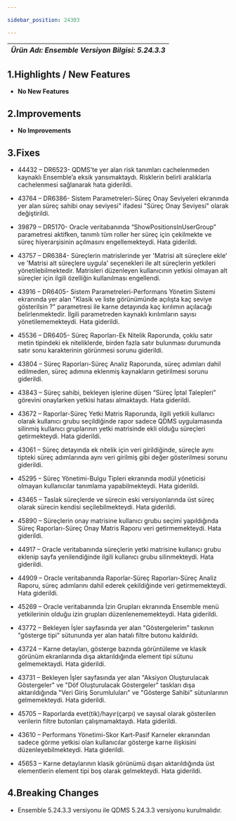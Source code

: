 ```yaml
---

sidebar_position: 24303

---
```

| ***Ürün Adı: Ensemble   Versiyon Bilgisi: 5.24.3.3*** |
|-----------------------------------------------|


## 1.Highlights / New Features

- **No New Features**

## 2.Improvements

- **No Improvements**

## 3.Fixes

- 44432 – DR6523- QDMS’te yer alan risk tanımları cachelenmeden kaynaklı Ensemble’a eksik yansımaktaydı. Risklerin belirli aralıklarla cachelenmesi sağlanarak hata giderildi.

- 43764 – DR6386- Sistem Parametreleri-Süreç Onay Seviyeleri ekranında yer alan süreç sahibi onay seviyesi" ifadesi "Süreç Onay Seviyesi" olarak değiştirildi.

- 39879 – DR5170- Oracle veritabanında “ShowPositionsInUserGroup” parametresi aktifken, tanımlı tüm roller her süreç için çekilmekte ve süreç hiyerarşisinin açılmasını engellemekteydi. Hata giderildi.

- 43757 – DR6384- Süreçlerin matrislerinde yer 'Matrisi alt süreçlere ekle' ve 'Matrisi alt süreçlere uygula' seçenekleri ile alt süreçlerin yetkileri yönetilebilmektedir. Matrisleri düzenleyen kullanıcının yetkisi olmayan alt süreçler için ilgili özelliğin kullanılması engellendi.

- 43916 – DR6405- Sistem Parametreleri-Performans Yönetim Sistemi ekranında yer alan "Klasik ve liste görünümünde açılışta kaç seviye gösterilsin ?" parametresi ile karne detayında kaç kırılımın açılacağı belirlenmektedir. İlgili parametreden kaynaklı kırılımların sayısı yönetilememekteydi. Hata giderildi.

- 45536 – DR6405- Süreç Raporları-Ek Nitelik Raporunda, çoklu satır metin tipindeki ek niteliklerde, birden fazla satır bulunması durumunda satır sonu karakterinin görünmesi sorunu giderildi.

- 43804 – Süreç Raporları-Süreç Analiz Raporunda, süreç adımları dahil edilmeden, süreç adımına eklenmiş kaynakların getirilmesi sorunu giderildi.

- 43843 – Süreç sahibi, bekleyen işlerine düşen “Süreç İptal Talepleri” görevini onaylarken yetkisi hatası almaktaydı. Hata giderildi.

- 43672 – Raporlar-Süreç Yetki Matris Raporunda, ilgili yetkili kullanıcı olarak kullanıcı grubu seçildiğinde rapor sadece QDMS uygulamasında silinmiş kullanıcı gruplarının yetki matrisinde ekli olduğu süreçleri getirmekteydi. Hata giderildi.

- 43061 – Süreç detayında ek nitelik için veri girildiğinde, süreçle aynı tipteki süreç adımlarında aynı veri girilmiş gibi değer gösterilmesi sorunu giderildi.

- 45295 – Süreç Yönetimi-Bulgu Tipleri ekranında modül yöneticisi olmayan kullanıcılar tanımlama yapabilmekteydi. Hata giderildi.

- 43465 – Taslak süreçlerde ve sürecin eski versiyonlarında üst süreç olarak sürecin kendisi seçilebilmekteydi. Hata giderildi.

- 45890 – Süreçlerin onay matrisine kullanıcı grubu seçimi yapıldığında Süreç Raporları-Süreç Onay Matris Raporu veri getirmemekteydi. Hata giderildi.

- 44917 – Oracle veritabanında süreçlerin yetki matrisine kullanıcı grubu eklenip sayfa yenilendiğinde ilgili kullanıcı grubu silinmekteydi. Hata giderildi.

- 44909 – Oracle veritabanında Raporlar-Süreç Raporları-Süreç Analiz Raporu, süreç adımlarını dahil ederek çekildiğinde veri getirmemekteydi. Hata giderildi.

- 45269 – Oracle veritabanında İzin Grupları ekranında Ensemble menü yetkilerinin olduğu izin grupları düzenlenememekteydi. Hata giderildi.

- 43772 – Bekleyen İşler sayfasında yer alan "Göstergelerim" taskının "gösterge tipi" sütununda yer alan hatalı filtre butonu kaldırıldı.

- 43724 – Karne detayları, gösterge bazında görüntüleme ve klasik görünüm ekranlarında dışa aktarıldığında element tipi sütunu gelmemektaydi. Hata giderildi.

- 43731 – Bekleyen İşler sayfasında yer alan "Aksiyon Oluşturulacak Göstergeler" ve "Döf Oluşturulacak Göstergeler" taskları dışa aktarıldığında "Veri Giriş Sorumluluları" ve "Gösterge Sahibi" sütunlarının gelmemekteydi. Hata giderildi.

- 45705 – Raporlarda evet(tik)/hayır(çarpı) ve sayısal olarak gösterilen verilerin filtre butonları çalışmamaktaydı. Hata giderildi.

- 43610 – Performans Yönetimi-Skor Kart-Pasif Karneler ekranından sadece görme yetkisi olan kullanıcılar gösterge karne ilişkisini düzenleyebilmekteydi. Hata giderildi.

- 45653 – Karne detaylarının klasik görünümü dışarı aktarıldığında üst elementlerin element tipi boş olarak gelmekteydi. Hata giderildi.

## 4.Breaking Changes

- Ensemble 5.24.3.3 versiyonu ile QDMS 5.24.3.3 versiyonu kurulmalıdır.


